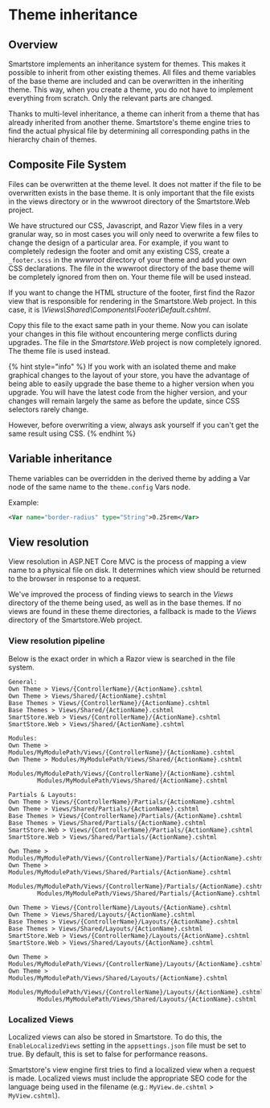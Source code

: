 # Theme inheritance

## Overview

Smartstore implements an inheritance system for themes. This makes it possible to inherit from other existing themes. All files and theme variables of the base theme are included and can be overwritten in the inheriting theme. This way, when you create a theme, you do not have to implement everything from scratch. Only the relevant parts are changed.

Thanks to multi-level inheritance, a theme can inherit from a theme that has already inherited from another theme. Smartstore's theme engine tries to find the actual physical file by determining all corresponding paths in the hierarchy chain of themes.

## Composite File System

Files can be overwritten at the theme level. It does not matter if the file to be overwritten exists in the base theme. It is only important that the file exists in the views directory or in the wwwroot directory of the Smartstore.Web project.

We have structured our CSS, Javascript, and Razor View files in a very granular way, so in most cases you will only need to overwrite a few files to change the design of a particular area. For example, if you want to completely redesign the footer and omit any existing CSS, create a `_footer.scss` in the _wwwroot_ directory of your theme and add your own CSS declarations. The file in the wwwroot directory of the base theme will be completely ignored from then on. Your theme file will be used instead.

If you want to change the HTML structure of the footer, first find the Razor view that is responsible for rendering in the Smartstore.Web project. In this case, it is _\Views\Shared\Components\Footer\Default.cshtml_.

Copy this file to the exact same path in your theme. Now you can isolate your changes in this file without encountering merge conflicts during upgrades. The file in the _Smartstore.Web_ project is now completely ignored. The theme file is used instead.

{% hint style="info" %}
If you work with an isolated theme and make graphical changes to the layout of your store, you have the advantage of being able to easily upgrade the base theme to a higher version when you upgrade. You will have the latest code from the higher version, and your changes will remain largely the same as before the update, since CSS selectors rarely change.

However, before overwriting a view, always ask yourself if you can't get the same result using CSS.
{% endhint %}

## Variable inheritance

Theme variables can be overridden in the derived theme by adding a Var node of the same name to the `theme.config` Vars node.

Example:

```xml
<Var name="border-radius" type="String">0.25rem</Var>
```

## View resolution

View resolution in ASP.NET Core MVC is the process of mapping a view name to a physical file on disk. It determines which view should be returned to the browser in response to a request.

We've improved the process of finding views to search in the _Views_ directory of the theme being used, as well as in the base themes. If no views are found in these theme directories, a fallback is made to the _Views_ directory of the Smartstore.Web project.

### View resolution pipeline

Below is the exact order in which a Razor view is searched in the file system.

```
General:
Own Theme > Views/{ControllerName}/{ActionName}.cshtml
Own Theme > Views/Shared/{ActionName}.cshtml
Base Themes > Views/{ControllerName}/{ActionName}.cshtml
Base Themes > Views/Shared/{ActionName}.cshtml
SmartStore.Web > Views/{ControllerName}/{ActionName}.cshtml
SmartStore.Web > Views/Shared/{ActionName}.cshtml

Modules:
Own Theme > Modules/MyModulePath/Views/{ControllerName}/{ActionName}.cshtml
Own Theme > Modules/MyModulePath/Views/Shared/{ActionName}.cshtml
	    Modules/MyModulePath/Views/{ControllerName}/{ActionName}.cshtml
	    Modules/MyModulePath/Views/Shared/{ActionName}.cshtml

Partials & Layouts:
Own Theme > Views/{ControllerName}/Partials/{ActionName}.cshtml
Own Theme > Views/Shared/Partials/{ActionName}.cshtml
Base Themes > Views/{ControllerName}/Partials/{ActionName}.cshtml
Base Themes > Views/Shared/Partials/{ActionName}.cshtml
SmartStore.Web > Views/{ControllerName}/Partials/{ActionName}.cshtml
SmartStore.Web > Views/Shared/Partials/{ActionName}.cshtml

Own Theme > Modules/MyModulePath/Views/{ControllerName}/Partials/{ActionName}.cshtml
Own Theme > Modules/MyModulePath/Views/Shared/Partials/{ActionName}.cshtml
	    Modules/MyModulePath/Views/{ControllerName}/Partials/{ActionName}.cshtml
	    Modules/MyModulePath/Views/Shared/Partials/{ActionName}.cshtml

Own Theme > Views/{ControllerName}/Layouts/{ActionName}.cshtml
Own Theme > Views/Shared/Layouts/{ActionName}.cshtml
Base Themes > Views/{ControllerName}/Layouts/{ActionName}.cshtml
Base Themes > Views/Shared/Layouts/{ActionName}.cshtml
SmartStore.Web > Views/{ControllerName}/Layouts/{ActionName}.cshtml
SmartStore.Web > Views/Shared/Layouts/{ActionName}.cshtml

Own Theme > Modules/MyModulePath/Views/{ControllerName}/Layouts/{ActionName}.cshtml
Own Theme > Modules/MyModulePath/Views/Shared/Layouts/{ActionName}.cshtml
	    Modules/MyModulePath/Views/{ControllerName}/Layouts/{ActionName}.cshtml
	    Modules/MyModulePath/Views/Shared/Layouts/{ActionName}.cshtml
```

### Localized Views

Localized views can also be stored in Smartstore. To do this, the `EnableLocalizedViews` setting in the `appsettings.json` file must be set to true. By default, this is set to false for performance reasons.

Smartstore's view engine first tries to find a localized view when a request is made. Localized views must include the appropriate SEO code for the language being used in the filename (e.g.: `MyView.de.cshtml` > `MyView.cshtml`).
